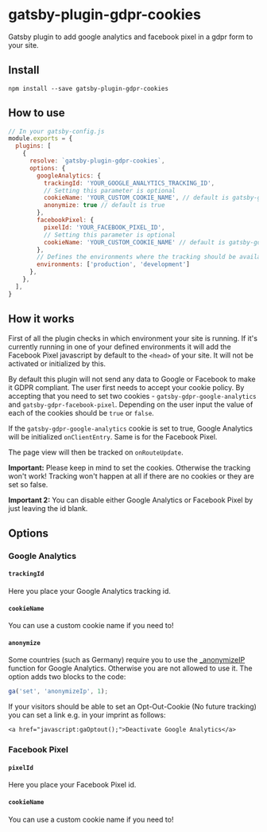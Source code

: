 # gatsby-plugin-gdpr-cookies

Gatsby plugin to add google analytics and facebook pixel in a gdpr form to your site.

## Install

`npm install --save gatsby-plugin-gdpr-cookies`

## How to use

```javascript
// In your gatsby-config.js
module.exports = {
  plugins: [
    {
      resolve: `gatsby-plugin-gdpr-cookies`,
      options: {
        googleAnalytics: {
          trackingId: 'YOUR_GOOGLE_ANALYTICS_TRACKING_ID',
          // Setting this parameter is optional
          cookieName: 'YOUR_CUSTOM_COOKIE_NAME', // default is gatsby-gdpr-google-analytics
          anonymize: true // default is true
        },
        facebookPixel: {
          pixelId: 'YOUR_FACEBOOK_PIXEL_ID',
          // Setting this parameter is optional
          cookieName: 'YOUR_CUSTOM_COOKIE_NAME' // default is gatsby-gdpr-facebook-pixel
        },
        // Defines the environments where the tracking should be available  - default is ["production"]
        environments: ['production', 'development']
      },
    },
  ],
}
```

## How it works
First of all the plugin checks in which environment your site is running. If it's currently running in one of your defined environments it will add the Facebook Pixel javascript by default to the `<head>` of your site. It will not be activated or initialized by this.

By default this plugin will not send any data to Google or Facebook to make it GDPR compliant. The user first needs to accept your cookie policy. By accepting that you need to set two cookies - `gatsby-gdpr-google-analytics` and `gatsby-gdpr-facebook-pixel`. Depending on the user input the value of each of the cookies should be `true` or `false`.

If the `gatsby-gdpr-google-analytics` cookie is set to true, Google Analytics will be initialized `onClientEntry`. Same is for the Facebook Pixel.

The page view will then be tracked on `onRouteUpdate`.

__Important:__ Please keep in mind to set the cookies. Otherwise the tracking won't work! Tracking won't happen at all if there are no cookies or they are set so false.

__Important 2:__ You can disable either Google Analytics or Facebook Pixel by just leaving the id blank.

## Options

### Google Analytics

#### `trackingId`

Here you place your Google Analytics tracking id.

#### `cookieName`

You can use a custom cookie name if you need to!

#### `anonymize`

Some countries (such as Germany) require you to use the
[\_anonymizeIP](https://support.google.com/analytics/answer/2763052) function for Google Analytics. Otherwise you are not allowed to use it. The option adds two blocks to the code:

```javascript
ga('set', 'anonymizeIp', 1);
```

If your visitors should be able to set an Opt-Out-Cookie (No future tracking)
you can set a link e.g. in your imprint as follows:

`<a href="javascript:gaOptout();">Deactivate Google Analytics</a>`

### Facebook Pixel

#### `pixelId`

Here you place your Facebook Pixel id.

#### `cookieName`

You can use a custom cookie name if you need to!
